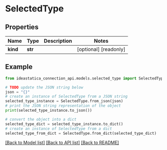 # SelectedType


## Properties

Name | Type | Description | Notes
------------ | ------------- | ------------- | -------------
**kind** | **str** |  | [optional] [readonly] 

## Example

```python
from ideastatica_connection_api.models.selected_type import SelectedType

# TODO update the JSON string below
json = "{}"
# create an instance of SelectedType from a JSON string
selected_type_instance = SelectedType.from_json(json)
# print the JSON string representation of the object
print(selected_type_instance.to_json())

# convert the object into a dict
selected_type_dict = selected_type_instance.to_dict()
# create an instance of SelectedType from a dict
selected_type_from_dict = SelectedType.from_dict(selected_type_dict)
```
[[Back to Model list]](../README.md#documentation-for-models) [[Back to API list]](../README.md#documentation-for-api-endpoints) [[Back to README]](../README.md)


